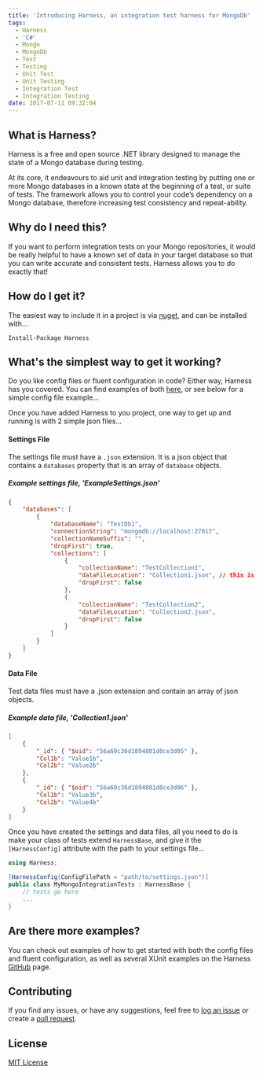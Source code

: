 ```yaml
---
title: 'Introducing Harness, an integration test harness for MongoDb'
tags:
  - Harness
  - 'C#'
  - Mongo
  - MongoDb
  - Test
  - Testing
  - Unit Test
  - Unit Testing
  - Integration Test
  - Integration Testing
date: 2017-07-11 09:32:04
---
```



## What is Harness?
Harness is a free and open source .NET library designed to manage the state of a Mongo database during testing.

At its core, it endeavours to aid unit and integration testing by putting one or more Mongo databases in a known state at the beginning of a test, or suite of tests. The framework allows you to control your code’s dependency on a Mongo database, therefore increasing test consistency and repeat-ability.



## Why do I need this?
If you want to perform integration tests on your Mongo repositories, it would be really helpful to have a known set of data in your target database so that you can write accurate and consistent tests. Harness allows you to do exactly that!

## How do I get it?
The easiest way to include it in a project is via [nuget](https://www.nuget.org/packages/Harness/), and can be installed with...
```
Install-Package Harness
```

## What's the simplest way to get it working?
Do you like config files or fluent configuration in code? Either way, Harness has you covered. You can find examples of both [here](https://github.com/AMCN41R/Harness/blob/master/README.md), or see below for a simple config file example...

Once you have added Harness to you project, one way to get up and running is with 2 simple json files...

#### Settings File
The settings file must have a `.json` extension. It is a json object that contains a `databases` property that is an array of `database` objects.

##### Example settings file, 'ExampleSettings.json'
```json
{
    "databases": [
        {
            "databaseName": "TestDb1",
            "connectionString": "mongodb://localhost:27017",
            "collectionNameSuffix": "",
            "dropFirst": true,
            "collections": [
                {
                    "collectionName": "TestCollection1",
                    "dataFileLocation": "Collection1.json", // this is the path to a data file described below
                    "dropFirst": false
                },
                {
                    "collectionName": "TestCollection2",
                    "dataFileLocation": "Collection2.json",
                    "dropFirst": false
                }
            ]
        }
    ]
}
```

#### Data File
Test data files must have a .json extension and contain an array of json objects.

##### Example data file, 'Collection1.json'
```json
[
    {
        "_id": { "$oid": "56a69c36d1894801d0ce3d05" },
        "Col1b": "Value1b",
        "Col2b": "Value2b"
    },
    {
        "_id": { "$oid": "56a69c36d1894801d0ce3d06" },
        "Col1b": "Value3b",
        "Col2b": "Value4b"
    }
]
```

Once you have created the settings and data files, all you need to do is make your class of tests extend `HarnessBase`, and give it the `[HarnessConfig]` attribute with the path to your settings file...

```csharp
using Harness;

[HarnessConfig(ConfigFilePath = "path/to/settings.json")]
public class MyMongoIntegrationTests : HarnessBase {
    // tests go here
    ...
}
```

## Are there more examples?
You can check out examples of how to get started with both the config files and fluent configuration, as well as several XUnit examples on the Harness [GitHub](https://github.com/AMCN41R/harness) page.


## Contributing
If you find any issues, or have any suggestions, feel free to [log an issue](https://github.com/AMCN41R/Harness/issues) or create a [pull request](https://github.com/AMCN41R/Harness/pulls).


## License
[MIT License](https://github.com/AMCN41R/Harness/blob/dev/LICENSE)

